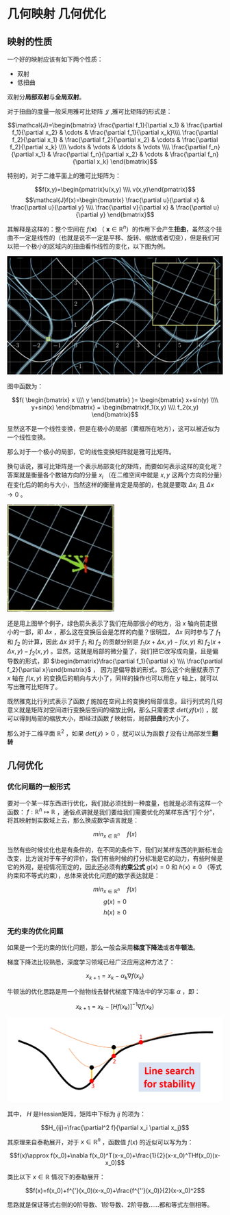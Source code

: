 # 几何映射 几何优化
## 映射的性质
一个好的映射应该有如下两个性质：
+ 双射
+ 低扭曲

双射分**局部双射**与**全局双射**。

对于扭曲的度量一般采用雅可比矩阵 $\mathcal{J}$ ,雅可比矩阵的形式是：

$$\mathcal{J}=\begin{bmatrix} \frac{\partial f_1}{\partial x_1} & \frac{\partial f_1}{\partial x_2} & \cdots & \frac{\partial f_1}{\partial x_k}\\\\ \frac{\partial f_2}{\partial x_1}  & \frac{\partial f_2}{\partial x_2} & \cdots & \frac{\partial f_2}{\partial x_k} \\\\ \vdots & \vdots & \ddots & \vdots \\\\ \frac{\partial f_n}{\partial x_1} & \frac{\partial f_n}{\partial x_2} & \cdots & \frac{\partial f_n}{\partial x_k} \end{bmatrix}$$

特别的，对于二维平面上的雅可比矩阵为：

$$f(x,y)=\begin{pmatrix}u(x,y) \\\\ v(x,y)\end{pmatrix}$$
$$\mathcal{J}f(x)=\begin{bmatrix} \frac{\partial u}{\partial x} & \frac{\partial u}{\partial y} \\\\ \frac{\partial v}{\partial x} & \frac{\partial u}{\partial y} \end{bmatrix}$$

其解释是这样的：整个空间在 $f(\boldsymbol{x})$ （ $\boldsymbol{x}\in\mathbb{R}^n$）的作用下会产生**扭曲**，虽然这个扭曲不一定是线性的（也就是说不一定是平移、旋转、缩放或者切变），但是我们可以把一个极小的区域内的扭曲看作线性的变化，以下图为例。

![Jacobbian](./images/jacobian.png)

图中函数为：

$$f( \begin{bmatrix} x \\\\ y \end{bmatrix} )= \begin{bmatrix} x+sin(y) \\\\ y+sin(x) \end{bmatrix} = \begin{bmatrix}f_1(x,y) \\\\ f_2(x,y) \end{bmatrix}$$

显然这不是一个线性变换，但是在极小的局部（黄框所在地方），这可以被近似为一个线性变换。

那么对于一个极小的局部，它的线性变换矩阵就是雅可比矩阵。

换句话说，雅可比矩阵是一个表示局部变化的矩阵，而要如何表示这样的变化呢？答案就是衡量各个数轴方向的分量 $x_i$ （在二维空间中就是 $x,y$ 这两个方向的分量）在变化后的朝向与大小，当然这样的衡量肯定是局部的，也就是要取 $\Delta x_i$ 且 $\Delta x\rightarrow 0$ 。

![jacobian_explaination](./images/jacobian_explaination.png)

还是用上图举个例子，绿色箭头表示了我们在局部很小的地方，沿 $x$ 轴向前走很小的一部，即 $\Delta x$ ，那么这在变换后会是怎样的向量？很明显， $\Delta x$ 同时参与了 $f_1$ 和 $f_2$ 的计算，因此 $\Delta x$ 对于 $f_1$ 和 $f_2$ 的贡献分别是 $f_1(x+\Delta x,y)-f(x,y)$ 和 $f_2(x+\Delta x,y)-f_2(x,y)$ 。显然，这就是局部的微分量了，我们把它改写成向量，且是偏导数的形式，即 $\begin{bmatrix}\frac{\partial f_1}{\partial x} \\\\ \frac{\partial f_2}{\partial x}\end{bmatrix}$ ， 因为是偏导数的形式，那么这个向量就表示了 $x$ 轴在 $f(x,y)$ 的变换后的朝向与大小了，同样的操作也可以用在 $y$ 轴上，就可以写出雅可比矩阵了。

既然雅克比行列式表示了函数 $f$ 施加在空间上的变换的局部信息，且行列式的几何意义就是矩阵对空间进行变换后空间的缩放比例，那么只需要求 $det(\mathcal{J}f(x))$ ，就可以得到局部的缩放大小，即经过函数 $f$ 映射后，局部**扭曲**的大小了。

那么对于二维平面 $\mathbb{R}^2$ ，如果 $det(\mathcal{J})>0$ ，就可以认为函数 $f$ 没有让局部发生**翻转**

## 几何优化
### 优化问题的一般形式
要对一个某一样东西进行优化，我们就必须找到一种度量，也就是必须有这样一个函数： $f:\mathbb{R}^n\mapsto\mathbb{R}$ ，通俗点讲就是我们要给我们需要优化的某样东西“打个分”，将其映射到实数域上去，那么换成数学语言就是：

$$min_{x\in\mathbb{R}^n} \quad f(x)$$

当然有些时候优化也是有条件的，在不同的条件下，我们对某样东西的判断标准会改变，比方说对于车子的评价，我们有些时候的打分标准是它的动力，有些时候是它的外观，是视情况而定的，因此还必须有**约束公式** $g(x)=0$ 和 $h(x)\ge0$ （等式约束和不等式约束），总体来说优化问题的数学表达就是：

$$min_{x\in\mathbb{R}^n} \quad f(x)$$
$$g(x)=0$$
$$h(x)\ge0$$

### 无约束的优化问题
如果是一个无约束的优化问题，那么一般会采用**梯度下降法**或者**牛顿法**。

梯度下降法比较熟悉，深度学习领域已经广泛应用这种方法了：

$$x_{k+1}=x_k-\alpha_k\nabla f(x_k)$$

牛顿法的优化思路是用一个抛物线去替代梯度下降法中的学习率 $\alpha$ ，即：

$$x_{k+1}=x_k-[Hf(x_k)]^{-1}\nabla f(x_k)$$

![newton](./images/newton.png)

其中， $H$ 是Hessian矩阵，矩阵中下标为 $ij$ 的项为：

$$H_{ij}=\frac{\partial^2 f}{\partial x_i \partial x_j}$$

其原理来自泰勒展开，对于 $x\in\mathbb{R}^n$ ，函数值 $f(x)$ 的近似可以写为为：

$$f(x)\approx f(x_0)+\nabla f(x_0)^T(x-x_0)+\frac{1}{2}(x-x_0)^THf(x_0)(x-x_0)$$

类比以下 $x\in \mathbb{R}$ 情况下的泰勒展开：

$$f(x)=f(x_0)+f^{'}(x_0)(x-x_0)+\frac{f^{''}(x_0)}{2}(x-x_0)^2$$

思路就是保证等式右侧的0阶导数、1阶导数、2阶导数……都和等式左侧相等。

